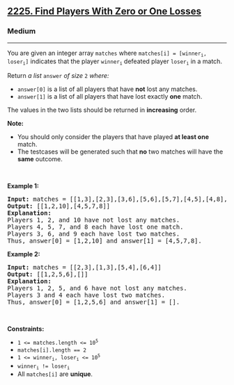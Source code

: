 <h2><a href="https://leetcode.com/problems/find-players-with-zero-or-one-losses/">2225. Find Players With Zero or One Losses</a></h2><h3>Medium</h3><hr><div style="user-select: text;"><p style="user-select: text;">You are given an integer array <code style="user-select: text;">matches</code> where <code style="user-select: text;">matches[i] = [winner<sub style="user-select: text;">i</sub>, loser<sub style="user-select: text;">i</sub>]</code> indicates that the player <code style="user-select: text;">winner<sub style="user-select: text;">i</sub></code> defeated player <code style="user-select: text;">loser<sub style="user-select: text;">i</sub></code> in a match.</p>

<p style="user-select: text;">Return <em style="user-select: text;">a list </em><code style="user-select: text;">answer</code><em style="user-select: text;"> of size </em><code style="user-select: text;">2</code><em style="user-select: text;"> where:</em></p>

<ul style="user-select: text;">
	<li style="user-select: text;"><code style="user-select: text;">answer[0]</code> is a list of all players that have <strong style="user-select: text;">not</strong> lost any matches.</li>
	<li style="user-select: text;"><code style="user-select: text;">answer[1]</code> is a list of all players that have lost exactly <strong style="user-select: text;">one</strong> match.</li>
</ul>

<p style="user-select: text;">The values in the two lists should be returned in <strong style="user-select: text;">increasing</strong> order.</p>

<p style="user-select: text;"><strong style="user-select: text;">Note:</strong></p>

<ul style="user-select: text;">
	<li style="user-select: text;">You should only consider the players that have played <strong style="user-select: text;">at least one</strong> match.</li>
	<li style="user-select: text;">The testcases will be generated such that <strong style="user-select: text;">no</strong> two matches will have the <strong style="user-select: text;">same</strong> outcome.</li>
</ul>

<p style="user-select: text;">&nbsp;</p>
<p style="user-select: text;"><strong class="example" style="user-select: text;">Example 1:</strong></p>

<pre style="user-select: text;"><strong style="user-select: text;">Input:</strong> matches = [[1,3],[2,3],[3,6],[5,6],[5,7],[4,5],[4,8],[4,9],[10,4],[10,9]]
<strong style="user-select: text;">Output:</strong> [[1,2,10],[4,5,7,8]]
<strong style="user-select: text;">Explanation:</strong>
Players 1, 2, and 10 have not lost any matches.
Players 4, 5, 7, and 8 each have lost one match.
Players 3, 6, and 9 each have lost two matches.
Thus, answer[0] = [1,2,10] and answer[1] = [4,5,7,8].
</pre>

<p style="user-select: text;"><strong class="example" style="user-select: text;">Example 2:</strong></p>

<pre style="user-select: text;"><strong style="user-select: text;">Input:</strong> matches = [[2,3],[1,3],[5,4],[6,4]]
<strong style="user-select: text;">Output:</strong> [[1,2,5,6],[]]
<strong style="user-select: text;">Explanation:</strong>
Players 1, 2, 5, and 6 have not lost any matches.
Players 3 and 4 each have lost two matches.
Thus, answer[0] = [1,2,5,6] and answer[1] = [].
</pre>

<p style="user-select: text;">&nbsp;</p>
<p style="user-select: text;"><strong style="user-select: text;">Constraints:</strong></p>

<ul style="user-select: text;">
	<li style="user-select: text;"><code style="user-select: text;">1 &lt;= matches.length &lt;= 10<sup style="user-select: text;">5</sup></code></li>
	<li style="user-select: text;"><code style="user-select: text;">matches[i].length == 2</code></li>
	<li style="user-select: text;"><code style="user-select: text;">1 &lt;= winner<sub style="user-select: text;">i</sub>, loser<sub style="user-select: text;">i</sub> &lt;= 10<sup style="user-select: text;">5</sup></code></li>
	<li style="user-select: text;"><code style="user-select: text;">winner<sub style="user-select: text;">i</sub> != loser<sub style="user-select: text;">i</sub></code></li>
	<li style="user-select: text;">All <code style="user-select: text;">matches[i]</code> are <strong style="user-select: text;">unique</strong>.</li>
</ul>
</div>